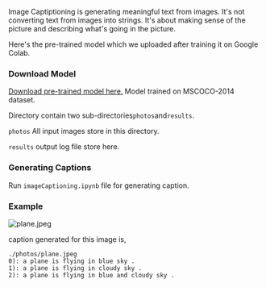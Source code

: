 Image Captiptioning is generating meaningful text from images. It's not converting text from images into strings. It's about making sense of the picture and describing what's going in the picture. 

Here's the pre-trained model which we uploaded after training it on Google Colab.


### Download Model
<a href="https://mega.nz/file/TkMkyYgC#NpL8WcKHMsYEMf-QCikFuIKk3A7_061KbXuziCraPZs">Download pre-trained model here.</a> Model trained on MSCOCO-2014 dataset.

Directory contain two sub-directories```photos```and```results```.

```photos``` All input images store in this directory.

```results``` output log file store here.


### Generating Captions
Run ```imageCaptioning.ipynb``` file for generating caption.


### Example
![plane.jpeg](photos/plane.jpeg)

caption generated for this image is,
```
./photos/plane.jpeg
0): a plane is flying in blue sky .
1): a plane is flying in cloudy sky .
2): a plane is flying in blue and cloudy sky .
``` 
